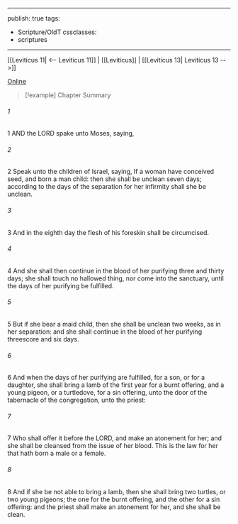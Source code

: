 

---
publish: true
tags:
  - Scripture/OldT
cssclasses:
  - scriptures
---
[[Leviticus 11| <-- Leviticus 11]] | [[Leviticus]] | [[Leviticus 13| Leviticus 13 -->]]

[Online](https://churchofjesuschrist.org/study/scriptures/ot/lev/12?lang=eng)

>[!example] Chapter Summary
>
###### 1
1 AND the LORD spake unto Moses, saying,
###### 2
2 Speak unto the children of Israel, saying, If a woman have conceived seed, and born a man child: then she shall be unclean seven days; according to the days of the separation for her infirmity shall she be unclean.
###### 3
3 And in the eighth day the flesh of his foreskin shall be circumcised.
###### 4
4 And she shall then continue in the blood of her purifying three and thirty days; she shall touch no hallowed thing, nor come into the sanctuary, until the days of her purifying be fulfilled.
###### 5
5 But if she bear a maid child, then she shall be unclean two weeks, as in her separation: and she shall continue in the blood of her purifying threescore and six days.
###### 6
6 And when the days of her purifying are fulfilled, for a son, or for a daughter, she shall bring a lamb of the first year for a burnt offering, and a young pigeon, or a turtledove, for a sin offering, unto the door of the tabernacle of the congregation, unto the priest:
###### 7
7 Who shall offer it before the LORD, and make an atonement for her; and she shall be cleansed from the issue of her blood.  This is the law for her that hath born a male or a female.
###### 8
8 And if she be not able to bring a lamb, then she shall bring two turtles, or two young pigeons; the one for the burnt offering, and the other for a sin offering: and the priest shall make an atonement for her, and she shall be clean.



